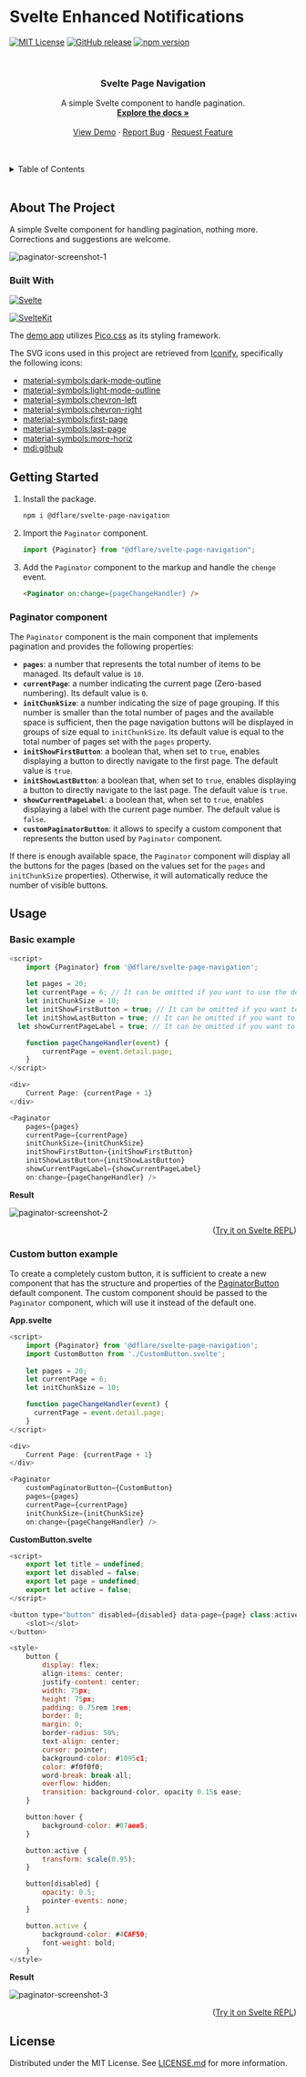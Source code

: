 # Svelte Enhanced Notifications

<!-- SHIELDS -->
[![MIT License][license-shield]][license-url]
[![GitHub release][github-release-shield]][github-release-url]
[![npm version][npm-version-shield]][npm-url]

<!-- Title -->
<br />
<div align="center">
    <h3 align="center">Svelte Page Navigation</h3>
    <p align="center">
        A simple Svelte component to handle pagination.
    <br />
    <a href="https://github.com/francescodessi/svelte-page-navigation"><strong>Explore the docs »</strong></a>
    <br />
    <br />
    <a href="https://francescodessi.github.io/svelte-page-navigation/" target="_blank">View Demo</a>
    ·
    <a href="https://github.com/francescodessi/svelte-page-navigation/issues">Report Bug</a>
    ·
    <a href="https://github.com/francescodessi/svelte-page-navigation/issues">Request Feature</a>
  </p>
</div>
<br />

<!-- TABLE OF CONTENTS -->
<br />
<details>
  <summary>Table of Contents</summary>
  <ol>
    <li>
      <a href="#about-the-project">About The Project</a>
      <ul>
        <li><a href="#built-with">Built With</a></li>
      </ul>
    </li>
    <li>
      <a href="#getting-started">Getting Started</a>
      <ul>
        <li><a href="#paginator-component">Paginator component</a></li>
      </ul>
    </li>    
    <li>
      <a href="#usage">Usage</a>
      <ul>
        <li><a href="#basic-example">Basic example</a></li>
        <li><a href="#custom-button-example">Custom button example</a></li>
      </ul>
    </li>
  </ol>
</details>
<br />

<!-- ABOUT THE PROJECT -->
## About The Project
A simple Svelte component for handling pagination, nothing more. Corrections and suggestions are welcome.

![paginator-screenshot-1]


### Built With
[![Svelte][svelte-shield]][Svelte-url]

[![SvelteKit][svelteKit-shield]][SvelteKit-url]

The <a href="https://francescodessi.github.io/svelte-page-navigation/" target="_blank">demo app</a> utilizes <a href="https://picocss.com/" target="_blank">Pico.css</a> as its styling framework.

The SVG icons used in this project are retrieved from <a href="https://iconify.design/" target="_blank">Iconify</a>, specifically the following icons:
- <a href="https://icon-sets.iconify.design/material-symbols/dark-mode-outline/" target="_blank">material-symbols:dark-mode-outline</a>
- <a href="https://icon-sets.iconify.design/material-symbols/light-mode-outline/" target="_blank">material-symbols:light-mode-outline</a>
- <a href="https://icon-sets.iconify.design/material-symbols/chevron-left/" target="_blank">material-symbols:chevron-left</a>
- <a href="https://icon-sets.iconify.design/material-symbols/chevron-right/" target="_blank">material-symbols:chevron-right</a>
- <a href="https://icon-sets.iconify.design/material-symbols/first-page/" target="_blank">material-symbols:first-page</a>
- <a href="https://icon-sets.iconify.design/material-symbols/last-page/" target="_blank">material-symbols:last-page</a>
- <a href="https://icon-sets.iconify.design/?query=material-symbols%3Amore-horiz" target="_blank">material-symbols:more-horiz</a>
- <a href="https://icon-sets.iconify.design/mdi/github/" target="_blank">mdi:github</a>


<!-- GETTING STARTED -->
## Getting Started
1. Install the package.
   ```sh
   npm i @dflare/svelte-page-navigation
   ```

2. Import the `Paginator` component.
   ```js
   import {Paginator} from "@dflare/svelte-page-navigation";
   ```

3. Add the `Paginator` component to the markup and handle the `chenge` event.
   ```html
   <Paginator on:change={pageChangeHandler} />
   ```

### Paginator component
The `Paginator` component is the main component that implements pagination and provides the following properties:

* **`pages`**: a number that represents the total number of items to be managed. Its default value is `10`.
* **`currentPage`**: a number indicating the current page (Zero-based numbering). Its default value is `0`.
* **`initChunkSize`**: a number indicating the size of page grouping. If this number is smaller than the total number of pages and the available space is sufficient, then the page navigation buttons will be displayed in groups of size equal to `initChunkSize`. Its default value is equal to the total number of pages set with the `pages` property.
* **`initShowFirstButton`**: a boolean that, when set to `true`, enables displaying a button to directly navigate to the first page. The default value is `true`.
* **`initShowLastButton`**: a boolean that, when set to `true`, enables displaying a button to directly navigate to the last page. The default value is `true`.
* **`showCurrentPageLabel`**: a boolean that, when set to `true`, enables displaying a label with the current page number. The default value is `false`.
* **`customPaginatorButton`**: it allows to specify a custom component that represents the button used by `Paginator` component.

If there is enough available space, the `Paginator` component will display all the buttons for the pages (based on the values set for the `pages` and `initChunkSize` properties). Otherwise, it will automatically reduce the number of visible buttons.

<!-- USAGE EXAMPLES -->
## Usage

### Basic example

```js
<script>
	import {Paginator} from '@dflare/svelte-page-navigation';
	
	let pages = 20;
	let currentPage = 6; // It can be omitted if you want to use the default value of 0 (Zero-based numbering)
	let initChunkSize = 10;
	let initShowFirstButton = true; // It can be omitted if you want to use the default value of true 
	let initShowLastButton = true; // It can be omitted if you want to use the default value of true
  let showCurrentPageLabel = true; // It can be omitted if you want to use the default value of false

	function pageChangeHandler(event) {
		currentPage = event.detail.page;
	}
</script>

<div>
	Current Page: {currentPage + 1}
</div>

<Paginator 
	pages={pages}
	currentPage={currentPage}
	initChunkSize={initChunkSize}
	initShowFirstButton={initShowFirstButton}
	initShowLastButton={initShowLastButton}
	showCurrentPageLabel={showCurrentPageLabel}
	on:change={pageChangeHandler} />
```

**Result**

![paginator-screenshot-2]


<p align="right">(<a href="https://svelte.dev/repl/9aaf93575c8f45c2ae5525f6f1dc3874" target="_blank">Try it on Svelte REPL</a>)</p>

### Custom button example
To create a completely custom button, it is sufficient to create a new component that has the structure and properties of the <a href="https://github.com/francescodessi/svelte-page-navigation/blob/main/src/lib/components/PaginatorButton.svelte#L1" target="_blank">PaginatorButton</a> default component. The custom component should be passed to the `Paginator` component, which will use it instead of the default one.

**App.svelte**

```js
<script>
    import {Paginator} from '@dflare/svelte-page-navigation';
    import CustomButton from './CustomButton.svelte';
	
    let pages = 20;
    let currentPage = 6;
    let initChunkSize = 10;

    function pageChangeHandler(event) {
      currentPage = event.detail.page;
    }
</script>

<div>
	Current Page: {currentPage + 1}
</div>

<Paginator
    customPaginatorButton={CustomButton}
    pages={pages}
    currentPage={currentPage}
    initChunkSize={initChunkSize}
    on:change={pageChangeHandler} />
```

**CustomButton.svelte**
```js
<script>
    export let title = undefined;
    export let disabled = false;
    export let page = undefined;
    export let active = false;
</script>

<button type="button" disabled={disabled} data-page={page} class:active={active} title={title} on:click>
    <slot></slot>
</button>

<style>
    button {
        display: flex;
        align-items: center;
        justify-content: center; 
        width: 75px;
        height: 75px;
        padding: 0.75rem 1rem;
        border: 0;
        margin: 0;        
        border-radius: 50%;
        text-align: center;
        cursor: pointer;
        background-color: #1095c1;
        color: #f0f0f0;
        word-break: break-all;
        overflow: hidden;
        transition: background-color, opacity 0.15s ease;
    }

    button:hover {
        background-color: #07aee5;
    }

    button:active {
        transform: scale(0.95);
    }

    button[disabled] {
        opacity: 0.5;
        pointer-events: none;
    }

    button.active {
        background-color: #4CAF50;
        font-weight: bold;
    }
</style>
```

**Result**

![paginator-screenshot-3]

<p align="right">(<a href="https://svelte.dev/repl/e571a22de5804b8299e5c5ec28b6fd8c" target="_blank">Try it on Svelte REPL</a>)</p>

<!-- LICENSE -->
## License
Distributed under the MIT License. See [LICENSE.md][license-url] for more information.


<!-- MARKDOWN LINKS & IMAGES -->
[license-shield]: https://img.shields.io/github/license/francescodessi/svelte-page-navigation?&style=for-the-badge
[license-url]: https://github.com/francescodessi/svelte-page-navigation/blob/main/LICENSE.md
[npm-version-shield]: https://img.shields.io/npm/v/@dflare/svelte-page-navigation?logo=npm&style=for-the-badge
[npm-url]: https://www.npmjs.com/package/@dflare/svelte-page-navigation
[github-release-shield]: https://img.shields.io/github/v/release/francescodessi/svelte-page-navigation?logo=github&style=for-the-badge
[github-release-url]: https://github.com/francescodessi/svelte-page-navigation/releases/latest
[svelte-shield]: https://img.shields.io/badge/Svelte-4A4A55?style=for-the-badge&logo=svelte
[Svelte-url]: https://svelte.dev/
[svelteKit-shield]: https://img.shields.io/badge/SvelteKit-4A4A55?style=for-the-badge&logo=svelte
[SvelteKit-url]: https://kit.svelte.dev/
[paginator-screenshot-1]: https://github.com/francescodessi/svelte-page-navigation/raw/main/static/paginator-screenshot-1.png
[paginator-screenshot-2]: https://github.com/francescodessi/svelte-page-navigation/raw/main/static/paginator-screenshot-2.png
[paginator-screenshot-3]: https://github.com/francescodessi/svelte-page-navigation/raw/main/static/paginator-screenshot-3.png
